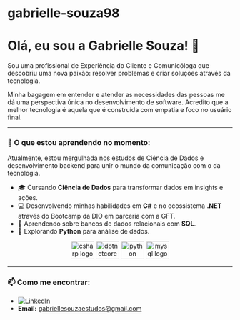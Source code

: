 # gabrielle-souza98


# Olá, eu sou a Gabrielle Souza! 👋

Sou uma profissional de Experiência do Cliente e Comunicóloga que descobriu uma nova paixão: resolver problemas e criar soluções através da tecnologia. 

Minha bagagem em entender e atender as necessidades das pessoas me dá uma perspectiva única no desenvolvimento de software. Acredito que a melhor tecnologia é aquela que é construída com empatia e foco no usuário final.

---

### 🌱 O que estou aprendendo no momento:

Atualmente, estou mergulhada nos estudos de Ciência de Dados e desenvolvimento backend para unir o mundo da comunicação com o da tecnologia.

* 🎓 Cursando **Ciência de Dados** para transformar dados em insights e ações.
* 💻 Desenvolvendo minhas habilidades em **C#** e no ecossistema **.NET** através do Bootcamp da DIO em parceria com a GFT.
* 💾 Aprendendo sobre bancos de dados relacionais com **SQL**.
* 🐍 Explorando **Python** para análise de dados.

<div align="center">
  <img src="https://cdn.jsdelivr.net/gh/devicons/devicon/icons/csharp/csharp-original.svg" height="40" width="52" alt="csharp logo"  />
  <img src="https://cdn.jsdelivr.net/gh/devicons/devicon/icons/dotnetcore/dotnetcore-original.svg" height="40" width="52" alt="dotnetcore logo"  />
  <img src="https://cdn.jsdelivr.net/gh/devicons/devicon/icons/python/python-original.svg" height="40" width="52" alt="python logo"  />
  <img src="https://cdn.jsdelivr.net/gh/devicons/devicon/icons/mysql/mysql-original.svg" height="40" width="52" alt="mysql logo"  />
</div>

---


### 📫 Como me encontrar:

* [![LinkedIn](https://img.shields.io/badge/LinkedIn-0077B5?style=for-the-badge&logo=linkedin&logoColor=white)](https://www.linkedin.com/in/gabrielle-souza98/)
* **Email:** gabriellesouzaestudos@gmail.com
